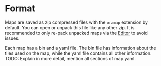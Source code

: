 # Format

Maps are saved as zip compressed files with the `oramap` extension by default. You can open or unpack this file like any other zip. It is recommended to only re-pack unpacked maps via the [Editor][map-editor] to avoid issues.

Each map has a bin and a yaml file. The bin file has information about the tiles used on the map, while the yaml file contains all other information. TODO: Explain in more detail, mention all sections of map.yaml.

<!-- 'README' is converted to 'index' during the build process -->
  [map-editor]: ./index.md
